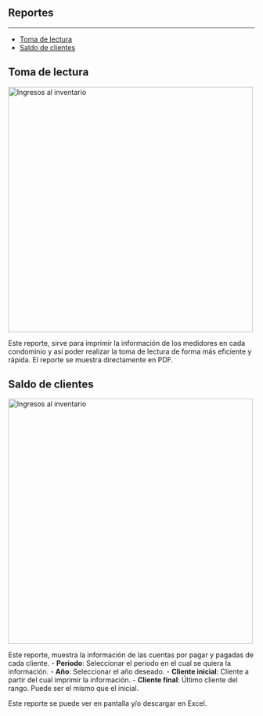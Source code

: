 ## Reportes

--- 

- [Toma de lectura](#lecture)
- [Saldo de clientes](#account-status)

<a name="lecture"></a>
## Toma de lectura

<img alt="Ingresos al inventario" src="/documentation/report_lecture.png" width="500">

Este reporte, sirve para imprimir la información de los medidores en cada condominio y así poder realizar la toma de lectura de forma más eficiente y rápida. 
El reporte se muestra directamente en PDF. 

<a name="account-status"></a>
## Saldo de clientes

<img alt="Ingresos al inventario" src="/documentation/report_account_status.png" width="500">

Este reporte, muestra la información de las cuentas por pagar y pagadas de cada cliente. 
    - **Periodo**: Seleccionar el periodo en el cual se quiera la información. 
    - **Año**: Seleccionar el año deseado. 
    - **Cliente inicial**: Cliente a partir del cual imprimir la información. 
    - **Cliente final**: Último cliente del rango. Puede ser el mismo que el inicial. 

Este reporte se puede ver en pantalla y/o descargar en Excel. 
